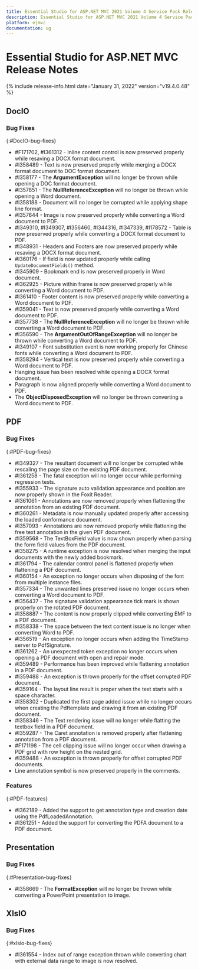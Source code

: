 ```yaml
---
title: Essential Studio for ASP.NET MVC 2021 Volume 4 Service Pack Release Notes  
description: Essential Studio for ASP.NET MVC 2021 Volume 4 Service Pack Release Notes  
platform: ejmvc
documentation: ug
---
```


# Essential Studio for ASP.NET MVC  Release Notes  

{% include release-info.html date="January 31, 2022"  version="v19.4.0.48" %} 





## DocIO

### Bug Fixes
{:#DocIO-bug-fixes}

* \#F171702, \#I361312 - Inline content control is now preserved properly while resaving a DOCX format document.
* \#I358489 - Text is now preserved properly while merging a DOCX format document to DOC format document.
* \#I358177 - The **ArgumentException** will no longer be thrown while opening a DOC format document.
* \#I357851 - The **NullReferenceException** will no longer be thrown while opening a Word document.
* \#I358188 - Document will no longer be corrupted while applying shape line format.
* \#I357644 - Image is now preserved properly while converting a Word document to PDF.
* \#I349310, \#I349307, \#I356460, \#I344316, \#I347339, \#I178572 - Table is now preserved properly while converting a DOCX format document to PDF.
* \#I348931 - Headers and Footers are now preserved properly while resaving a DOCX format document.
* \#I360176 - If field is now updated properly while calling `UpdateDocumentFields()` method.
* \#I345909 - Bookmark end is now preserved properly in Word document.
* \#I362925 - Picture within frame is now preserved properly while converting a Word document to PDF.
* \#I361410 - Footer content is now preserved properly while converting a Word document to PDF.
* \#I359041 - Text is now preserved properly while converting a Word document to PDF.
* \#I357738 - The **NullReferenceException** will no longer be thrown while converting a Word document to PDF.
* \#I356590 - The **ArgumentOutOfRangeException** will no longer be thrown while converting a Word document to PDF.
* \#I349107 - Font substitution event is now working properly for Chinese fonts while converting a Word document to PDF.
* \#I358294 - Vertical text is now preserved properly while converting a Word document to PDF.
* Hanging issue has been resolved while opening a DOCX format document.
* Paragraph is now aligned properly while converting a Word document to PDF.
* The **ObjectDisposedException** will no longer be thrown converting a Word document to PDF.
## PDF

### Bug Fixes
{:#PDF-bug-fixes}

* \#I349327 - The resultant document will no longer be corrupted while rescaling the page size on the existing PDF document.
* \#I361258 - The fatal exception will no longer occur while performing regression tests.
* \#I355933 - The signature auto validation appearance and position are now properly shown in the Foxit Reader.
* \#I361061 - Annotations are now removed properly when flattening the annotation from an existing PDF document.
* \#I360261 - Metadata is now manually updated properly after accessing the loaded conformance document.
* \#I357093 - Annotations are now removed properly while flattening the free text annotation in the given PDF document.
* \#I359568 - The TextBoxField value is now shown properly when parsing the form field values from the PDF document.
* \#I358275 - A runtime exception is now resolved when merging the input documents with the newly added bookmark.
* \#I361794 - The calendar control panel is flattened properly when flattening a PDF document.
* \#I360154 - An exception no longer occurs when disposing of the font from multiple instance files.
* \#I357334 - The unwanted lines preserved issue no longer occurs when converting a Word document to PDF.
* \#I356437 - The signature validation appearance tick mark is shown properly on the rotated PDF document.
* \#I358887 - The content is now properly clipped while converting EMF to a PDF document.  
* \#I358338 - The space between the text content issue is no longer when converting Word to PDF.
* \#I356519 - An exception no longer occurs when adding the TimeStamp server to PdfSignature.
* \#I361262 - An unexpected token exception no longer occurs when opening a PDF document with open and repair mode.
* \#I359489 - Performance has been improved while flattening annotation in a PDF document.
* \#I359488 - An exception is thrown properly for the offset corrupted PDF document.
* \#I359164 - The layout line result is proper when the text starts with a space character.
* \#I358302 - Duplicated the first page added issue while no longer occurs when creating the Pdftemplate and drawing it from an existing PDF document.
* \#I358346 - The Text rendering issue will no longer while flatting the textbox field in a PDF document.
* \#I359287 - The Caret annotation is removed properly after flattening annotation from a PDF document.
* \#F171198 - The cell clipping issue will no longer occur when drawing a PDF grid with row height on the nested grid.
* \#I359488 - An exception is thrown properly for offset corrupted PDF documents.
* Line annotation symbol is now preserved properly in the comments.

### Features
{:#PDF-features}

* \#I362189 - Added the support to get annotation type and creation date using the PdfLoadedAnnotation.
* \#I361251 - Added the support for converting the PDFA document to a PDF document.

## Presentation

### Bug Fixes
{:#Presentation-bug-fixes}

* \#I358669 - The **FormatException** will no longer be thrown while converting a PowerPoint presentation to image.
## XlsIO

### Bug Fixes
{:#xlsio-bug-fixes}

* \#I361554 - Index out of range exception thrown while converting chart with external data range to image is now resolved.
